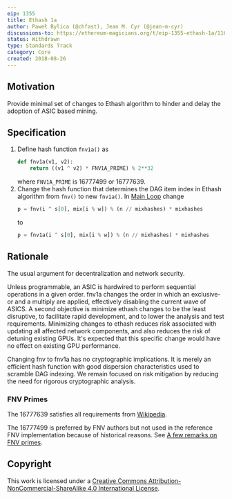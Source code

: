 ```yaml
---
eip: 1355
title: Ethash 1a
author: Paweł Bylica (@chfast), Jean M. Cyr (@jean-m-cyr)
discussions-to: https://ethereum-magicians.org/t/eip-1355-ethash-1a/1167
status: Withdrawn
type: Standards Track
category: Core
created: 2018-08-26
---
```


## Motivation

Provide minimal set of changes to Ethash algorithm to hinder and delay the adoption of ASIC based mining.

## Specification

1. Define hash function `fnv1a()` as
   ```python
   def fnv1a(v1, v2):
       return ((v1 ^ v2) * FNV1A_PRIME) % 2**32
   ```
   where `FNV1A_PRIME` is 16777499 or 16777639.
2. Change the hash function that determines the DAG item index in Ethash algorithm from `fnv()` to new `fnv1a()`.
   In [Main Loop](https://ethereum.org/en/developers/docs/consensus-mechanisms/pow/mining/mining-algorithms/ethash/#main-loop) change
   ```python
   p = fnv(i ^ s[0], mix[i % w]) % (n // mixhashes) * mixhashes
   ```
   to
   ```python
   p = fnv1a(i ^ s[0], mix[i % w]) % (n // mixhashes) * mixhashes
   ```

## Rationale

The usual argument for decentralization and network security.

Unless programmable, an ASIC is hardwired to perform sequential operations in a given order. fnv1a changes the order in which an exclusive-or and a multiply are applied, effectively disabling the current wave of ASICS. A second objective is minimize ethash changes to be the least disruptive, to facilitate rapid development, and to lower the analysis and test requirements. Minimizing changes to ethash reduces risk associated with updating all affected network components, and also reduces the risk of detuning existing GPUs. It's expected that this specific change would have no effect on existing GPU performance.

Changing fnv to fnv1a has no cryptographic implications. It is merely an efficient hash function with good dispersion characteristics used to scramble DAG indexing. We remain focused on risk mitigation by reducing the need for rigorous cryptographic analysis.


### FNV Primes

The 16777639 satisfies all requirements from [Wikipedia](https://en.wikipedia.org/wiki/Fowler%E2%80%93Noll%E2%80%93Vo_hash_function#FNV_prime).

The 16777499 is preferred by FNV authors but not used in the reference FNV implementation because of historical reasons.
See [A few remarks on FNV primes](http://www.isthe.com/chongo/tech/comp/fnv/index.html#fnv-prime).

## Copyright

This work is licensed under a [Creative Commons Attribution-NonCommercial-ShareAlike 4.0 International License](https://creativecommons.org/licenses/by-nc-sa/4.0/).

